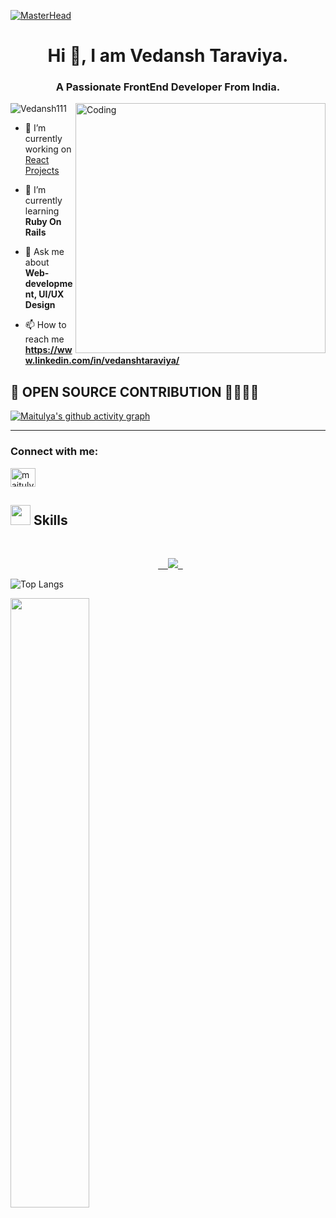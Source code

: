 </html>

[![MasterHead](https://www.digitaladlectio.com/wp-content/uploads/2020/04/New-PNC-Animated-Banners.gif)](https://rishavchanda.io)
<h1 align="center">Hi 👋, I am Vedansh Taraviya.</h1>
<h3 align="center">A Passionate FrontEnd Developer From India.</h3>
<img align="right" alt="Coding" width="400" src="https://thumbs.gfycat.com/EvilNextDevilfish-size_restricted.gif">
<p align="left"> <img src="https://komarev.com/ghpvc/?username=Vedansh111&label=Profile%20views&color=0e75b6&style=flat" alt="Vedansh111" /> </p>

- 🔭 I’m currently working on [React Projects](https://github.com/Vedansh111/Task-Management)

- 🌱 I’m currently learning **Ruby On Rails**

- 💬 Ask me about **Web-development, UI/UX Design**

- 📫 How to reach me **https://www.linkedin.com/in/vedanshtaraviya/**

<h2>👀 OPEN SOURCE CONTRIBUTION 🚀🚀🚀🚀</h2>


[![Maitulya's github activity graph](https://github-readme-activity-graph.vercel.app/graph?username=Vedansh111&theme=merko)](https://github.com/ashutosh00710/github-readme-activity-graph)

<hr>

<h3 align="left">Connect with me:</h3>
<p align="left">
<a href="https://linkedin.com/in/vedanshtaraviya" target="blank"><img align="center" src="https://raw.githubusercontent.com/rahuldkjain/github-profile-readme-generator/master/src/images/icons/Social/linked-in-alt.svg" alt="maitulya vaghela" height="30" width="40" /></a>
</p>

<h2><img src = "https://media2.giphy.com/media/QssGEmpkyEOhBCb7e1/giphy.gif?cid=ecf05e47a0n3gi1bfqntqmob8g9aid1oyj2wr3ds3mg700bl&rid=giphy.gif" width = 32px> Skills </h2>
<br>
<p align="center">
  <a href="https://skillicons.dev">
    <img src="https://skillicons.dev/icons?i=html,css,javascript,react,redux,node,next,tailwind,materialui,mongodb,typescript,git,github,vite,firebase,postman,cpp,python,vscode,c,vercel,netlify,figma" />
  </a>
</p>
    

      
![Top Langs](https://github-readme-stats.vercel.app/api/top-langs/?username=maitulya7&theme=radical)
     
<img width="50%" src="https://github-readme-streak-stats.herokuapp.com?user=maitulya7&theme=blue-green&hide_border=true" alt="" />
